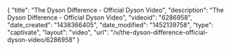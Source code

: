 {
    "title": "The Dyson Difference - Official Dyson Video",
    "description": "The Dyson Difference - Official Dyson Video",
    "videoid": "6286958",
    "date_created": "1438366405",
    "date_modified": "1452139758",
    "type": "captivate",
    "layout": "video",
    "url": "\/v\/the-dyson-difference-official-dyson-video\/6286958"
}